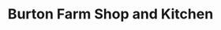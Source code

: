 ---
title: "Burton Farm Shop and Kitchen"
url: /chippenham/burton-farm-shop-and-kitchen/
shop: Hofladen
---